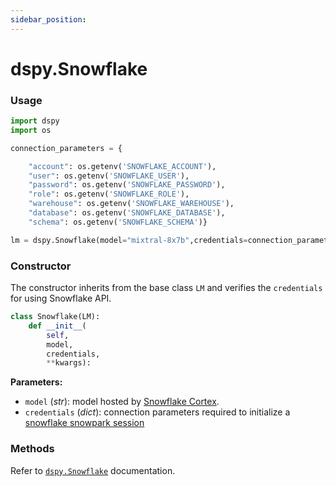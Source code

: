 ```yaml
---
sidebar_position: 
---
```


# dspy.Snowflake

### Usage

```python
import dspy
import os

connection_parameters = {

    "account": os.getenv('SNOWFLAKE_ACCOUNT'),
    "user": os.getenv('SNOWFLAKE_USER'),
    "password": os.getenv('SNOWFLAKE_PASSWORD'),
    "role": os.getenv('SNOWFLAKE_ROLE'),
    "warehouse": os.getenv('SNOWFLAKE_WAREHOUSE'),
    "database": os.getenv('SNOWFLAKE_DATABASE'),
    "schema": os.getenv('SNOWFLAKE_SCHEMA')}

lm = dspy.Snowflake(model="mixtral-8x7b",credentials=connection_parameters)
```

### Constructor

The constructor inherits from the base class `LM` and verifies the `credentials` for using Snowflake API.

```python
class Snowflake(LM):
    def __init__(
        self, 
        model,
        credentials,
        **kwargs):
```

**Parameters:**
- `model` (_str_): model hosted by [Snowflake Cortex](https://docs.snowflake.com/en/user-guide/snowflake-cortex/llm-functions#availability).
- `credentials`  (_dict_): connection parameters required to initialize a [snowflake snowpark session](https://docs.snowflake.com/en/developer-guide/snowpark/reference/python/latest/api/snowflake.snowpark.Session)

### Methods

Refer to [`dspy.Snowflake`](https://dspy-docs.vercel.app/api/language_model_clients/Snowflake) documentation.
